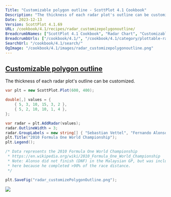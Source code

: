 ```yaml
---
Title: "Customizable polygon outline - ScottPlot 4.1 Cookbook"
Description: "The thickness of each radar plot's outline can be customized."
Date: 2023-12-13
Version: ScottPlot 4.1.69
URL: /cookbook/4.1/recipes/radar_customizepolygonoutline/
BreadcrumbNames: ["ScottPlot 4.1 Cookbook", "Radar Chart", "Customizable polygon outline"]
BreadcrumbUrls: ["/cookbook/4.1/", "/cookbook/4.1/category/plottable-radar", "/cookbook/4.1/recipes/radar_customizepolygonoutline/"]
SearchUrl: "/cookbook/4.1/search/"
OgImage: "/cookbook/4.1/images/radar_customizepolygonoutline.png"
---
```


<h2><a id='customizable-polygon-outline' href='/cookbook/4.1/recipes/radar_customizepolygonoutline/'>Customizable polygon outline</a></h2>

The thickness of each radar plot's outline can be customized.

```cs
var plt = new ScottPlot.Plot(600, 400);

double[,] values = {
    { 5, 3, 10, 15, 3, 2 },
    { 5, 2, 10, 10, 1, 4 },
};

var radar = plt.AddRadar(values);
radar.OutlineWidth = 3;
radar.GroupLabels = new string[] { "Sebastian Vettel", "Fernando Alonso" };
plt.Title("2010 Formula One World Championship");
plt.Legend();

/* Data represents the 2010 Formula One World Championship
 * https://en.wikipedia.org/wiki/2010_Formula_One_World_Championship
 * Note: Alonso did not finish (DNF) in the Malaysian GP, but was included 
 * here because he completed >90% of the race distance.
 */

plt.SaveFig("radar_customizePolygonOutline.png");
```

<img src='../../images/radar_customizepolygonoutline.png' class='d-block mx-auto my-5' />



